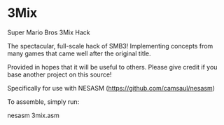 # 3Mix

Super Mario Bros 3Mix Hack

The spectacular, full-scale hack of SMB3! Implementing concepts from many games that came well after the original title.

Provided in hopes that it will be useful to others. Please give credit if you base another project on this source!

Specifically for use with NESASM (https://github.com/camsaul/nesasm)

To assemble, simply run:

nesasm 3mix.asm
